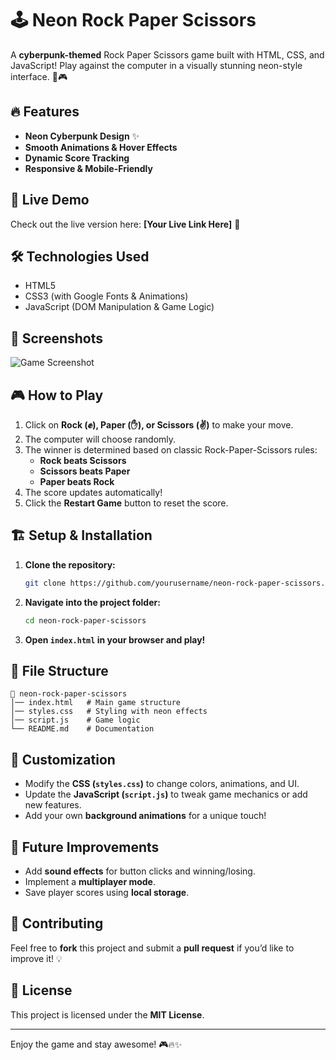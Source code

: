 # 🕹️ Neon Rock Paper Scissors

A **cyberpunk-themed** Rock Paper Scissors game built with HTML, CSS, and JavaScript! Play against the computer in a visually stunning neon-style interface. 🚀🎮

## 🔥 Features
- **Neon Cyberpunk Design** ✨
- **Smooth Animations & Hover Effects**
- **Dynamic Score Tracking**
- **Responsive & Mobile-Friendly**

## 🚀 Live Demo
Check out the live version here: **[Your Live Link Here]** 🔗

## 🛠️ Technologies Used
- HTML5
- CSS3 (with Google Fonts & Animations)
- JavaScript (DOM Manipulation & Game Logic)

## 📸 Screenshots

![Game Screenshot](https://your-screenshot-link.com)

## 🎮 How to Play
1. Click on **Rock (✊), Paper (✋), or Scissors (✌️)** to make your move.
2. The computer will choose randomly.
3. The winner is determined based on classic Rock-Paper-Scissors rules:
   - **Rock beats Scissors**
   - **Scissors beats Paper**
   - **Paper beats Rock**
4. The score updates automatically!
5. Click the **Restart Game** button to reset the score.

## 🏗️ Setup & Installation
1. **Clone the repository:**
   ```sh
   git clone https://github.com/yourusername/neon-rock-paper-scissors.git
   ```
2. **Navigate into the project folder:**
   ```sh
   cd neon-rock-paper-scissors
   ```
3. **Open `index.html` in your browser and play!**

## 📝 File Structure
```
📁 neon-rock-paper-scissors
│── index.html   # Main game structure
│── styles.css   # Styling with neon effects
│── script.js    # Game logic
└── README.md    # Documentation
```

## 🎨 Customization
- Modify the **CSS (`styles.css`)** to change colors, animations, and UI.
- Update the **JavaScript (`script.js`)** to tweak game mechanics or add new features.
- Add your own **background animations** for a unique touch!

## 🚀 Future Improvements
- Add **sound effects** for button clicks and winning/losing.
- Implement a **multiplayer mode**.
- Save player scores using **local storage**.

## 🤝 Contributing
Feel free to **fork** this project and submit a **pull request** if you’d like to improve it! 💡

## 📜 License
This project is licensed under the **MIT License**.

---

Enjoy the game and stay awesome! 🎮🔥✨
